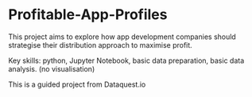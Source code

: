 # Profitable-App-Profiles

This project aims to explore how app development companies should strategise their distribution approach to maximise profit.

Key skills: python, Jupyter Notebook, basic data preparation, basic data analysis. (no visualisation)

This is a guided project from Dataquest.io
